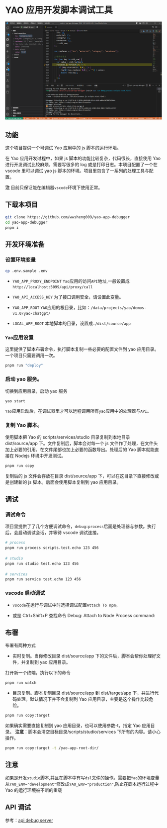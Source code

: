 # YAO 应用开发脚本调试工具

![](./docs/public/yao-js-debug.png)

## 功能

这个项目提供一个可调试 Yao 应用中的 js 脚本的运行环境。

在 Yao 应用开发过程中，如果 js 脚本的功能比较复杂，代码很长，直接使用 Yao 进行开发调试比较麻烦，需要写很多的 log 或是打印日志。本项目配置了一个在 vscode 里可以调试 yao js 脚本的环境。项目里包含了一系列的处理工具与配置。

**注** 目前只保证能在编辑器`vscode`环境下使用正常。

## 下载本项目

```sh
git clone https://github.com/wwsheng009/yao-app-debugger
cd yao-app-debugger
pnpm i
```

## 开发环境准备

### 设置环境变量

```sh
cp .env.sample .env
```

- `YAO_APP_PROXY_ENDPOINT`
  `Yao`应用的访问`API`地址,一般设置成`http://localhost:5099/api/proxy/call`
- `YAO_API_ACCESS_KEY`
  为了接口调用安全，请设置此变量。

- `YAO_APP_ROOT`
  `YAO`应用的根目录，比如：`/data/projects/yao/demos-v1.0/yao-chatgpt/`

- `LOCAL_APP_ROOT`
  本地脚本的目录，设置成`./dist/source/app`

### `Yao`应用设置

这里提供了脚本布署命令，执行脚本复制一些必要的配置文件到 yao 应用目录。一个项目只需要调用一次。

```sh
pnpm run "deploy"
```

### 启动 yao 服务。

切换到应用目录，启动 yao 服务

```sh
yao start
```

`Yao`应用启动后，在调试器里才可以远程调用所有`yao`应用中的处理器与`API`。

### 复制 Yao 脚本。

使用脚本把 Yao 的 scripts/services/studio 目录复制到本地目录 dist/source/app 下。文件复制后，脚本会对每一个 js 文件作了处理，在文件头加上必要的引用。在文件尾部也加上必要的函数导出。处理后的 Yao 脚本就能直接在 Nodejs 环境中开发测试。

```sh
pnpm run copy
```

复制后的 js 文件会存放在目录 dist/source/app 下，可以在这目录下直接修改或是创建新的 js 脚本。后面会使用脚本复制到 yao 应用目录。

## 调试

### 调试命令

项目里提供了了几个方便调试命令，`debug:process`后面是处理器与参数。执行后，会启动调试会话，并等待 vscode 调试连接。

```sh
# process
pnpm run process scripts.test.echo 123 456

# studio
pnpm run studio test.echo 123 456

# services
pnpm run service test.echo 123 456
```

### vscode 启动调试

- `vscode`在运行与调试中时选择调试配置`Attach To npm`。

- 或是 Ctrl+Shift+P 查找命令 Debug: Attach to Node Process command:

## 布署

布署有两种方式

- 实时复制。当你修改目录 dist/source/app 下的文件后，脚本会帮你处理好文件，并复制到 yao 应用目录。

打开新一个终端，执行以下的命令

```sh
pnpm run watch
```

- 目录复制。脚本复制目录 dist/source/app 到 dist/target/app 下，并进行代码处理。默认情况下并不会复制到 Yao 应用目录，主要是这个操作比较危险。

```sh
pnpm run copy:target
```

如果确实需要直接复制到 yao 应用目录，也可以使用参数-t，指定 Yao 应用目录。
**注意**：脚本会清空目标目录/scripts/studio/services 下所有的内容。请小心操作。

```sh
pnpm run copy:target -t /yao-app-root-dir/
```

## 注意

如果是开发`studio`脚本,并且在脚本中有写`dsl`文件的操作。需要把`Yao`的环境变量从`YAO_ENV="development"`修改成`YAO_ENV="production"`,防止在脚本运行过程中 Yao 的运行环境被不断的重载

## API 调试

参考：[api debug server](server.md)
